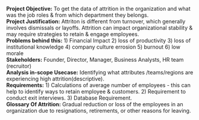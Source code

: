 **Project Objective:** 
                 To get the data of attrition in the organization and what was the job roles & from which department they belongs.
<br>
**Project Justification:** 
                 Attriton is different from turnover, which generally involves dismissals or layoffs. Attrition can impact organizational stability & may 
                 require strategies to retain & engage employees. 
<br> 
**Problems behind this:** 
                    1) Financial Impact
                    2) loss of productivity
                    3) loss of institutional knowledge 
                    4) company culture errosion
                    5) burnout
                    6) low morale
<br>
**Stakeholders:** 
              Founder, Director, Manager, Business Analysts, HR team (recruitor)
<br>
**Analysis in-scope Usecase:** 
              Identifying what attributes /teams/regions are experiencing high attrition(descriptive).
<br>
**Requirements:**
              1) Calculations of average number of employees - this can help to identify ways to retain employee & customers.
              2) Requirement to conduct exit interviews.
              3) Database Requirement.
              <br>
**Glossary Of Attrition:** 
              Gradual reduction or loss of the employees in an organization due to resignations, retirements, or other reasons for leaving.


